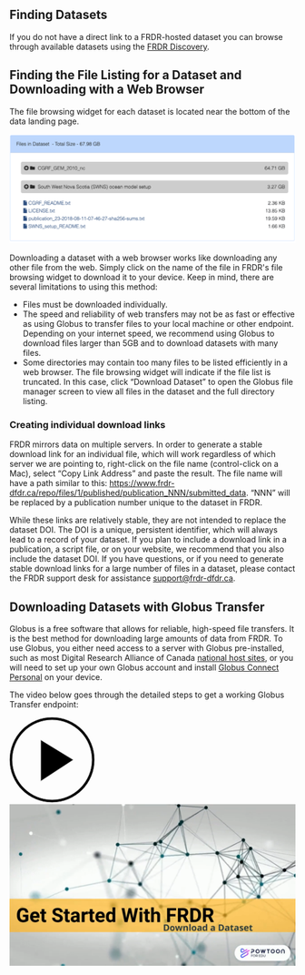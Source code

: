 ﻿## Finding Datasets
If you do not have a direct link to a FRDR-hosted dataset you can browse through available datasets using the [FRDR Discovery](/repo/search).

## Finding the File Listing for a Dataset and Downloading with a Web Browser

The file browsing widget for each dataset is located near the bottom of the data landing page.

<a href="/docs/img/screenshots/downloading_data/WebDownload.png" class="screenshot-lightbox">
    <img src="/docs/img/screenshots/downloading_data/WebDownload.png" alt="Screenshot showing file browsing widget on FRDR item landing page." class="screenshot"/>
</a>

Downloading a dataset with a web browser works like downloading any other file from the web. Simply click on the name of the file in FRDR's file browsing widget to download it to your device. Keep in mind, there  are several limitations to using this method:

* Files must be downloaded individually.
* The speed and reliability of web transfers may not be as fast or effective as using Globus to transfer files to your local machine or other endpoint. Depending on your internet speed, we recommend using Globus to download files larger than 5GB and to download datasets with many files.
* Some directories may contain too many files to be listed efficiently in a web browser. The file browsing widget will indicate if the file list is truncated. In this case, click “Download Dataset” to open the Globus file manager screen to view all files in the dataset and the full directory listing.

### Creating individual download links

FRDR mirrors data on multiple servers. In order to generate a stable download link for an individual file, which will work regardless of which server we are pointing to, right-click on the file name (control-click on a Mac), select “Copy Link Address” and paste the result. The file name will have a path similar to this:  https://www.frdr-dfdr.ca/repo/files/1/published/publication_NNN/submitted_data. “NNN” will be replaced by a publication number unique to the dataset in FRDR.

While these links are relatively stable, they are not intended to replace the dataset DOI. The DOI is a unique, persistent identifier, which will always lead to a record of your dataset. If you plan to include a download link in a publication, a script file, or on your website, we recommend that you also include the dataset DOI. If you have questions, or if you need to generate stable download links for a large number of files in a dataset, please contact the FRDR support desk for assistance [support@frdr-dfdr.ca](mailto:support@frdr-dfdr.ca).


## Downloading Datasets with Globus Transfer

Globus is a free software that allows for reliable, high-speed file transfers. It is the best method for downloading large amounts of data from FRDR. To use Globus, you either need access to a server with Globus pre-installed, such as most Digital Research Alliance of Canada [national host sites](https://alliancecan.ca/en/services/advanced-research-computing/federation/national-host-sites), or you will need to set up your own Globus account and install [Globus Connect Personal](https://www.globus.org/globus-connect-personal) on your device.

The video below goes through the detailed steps to get a working Globus Transfer endpoint:

<div class="video-wrap">
<a href="https://www.youtube.com/watch?v=PvmFxQyMPlQ&list=PLX9EpizS4A0suoSV2N0nn9parl96xHPkz&index=3&cc_lang_pref=en&cc_load_policy=1" target="_blank">
  <div class="video-play-btn">
    <svg xmlns="http://www.w3.org/2000/svg" width="150px" height="150px" viewbox="0 0 150 150" version="1.1">
        <path stroke="#cccccc" stroke-width="2px" d="M150,0A150,150,0,1,0,300,150,150,150,0,0,0,150,0Zm0,290A140,140,0,1,1,290,150,140,140,0,0,1,150,290Z" transform="matrix(0.5,0,0,0.5,0,0)"></path>
        <polygon stroke="#cccccc" stroke-width="2px" points="225 150 110 80 110 225 225 150" transform="matrix(0.5,0,0,0.5,0,0)"></polygon>
    </svg>
  </div>
  <img class="video-placeholder" src="/docs/img/video_placeholders/en/download_dataset.png" alt="Video preview: How to download Datasets from FRDR.">
</a>
</div>
